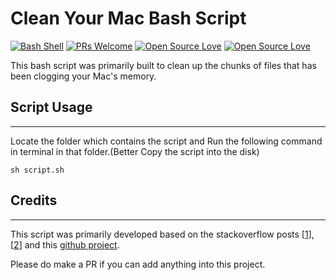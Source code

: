 # Clean Your Mac Bash Script

[![Bash Shell](https://badges.frapsoft.com/bash/v1/bash.png?v=103)](#) [![PRs Welcome](https://img.shields.io/badge/PRs-welcome-brightgreen.svg?style=flat-square)](#) [![Open Source Love](https://badges.frapsoft.com/os/v1/open-source.svg?v=102)](#) [![Open Source Love](https://badges.frapsoft.com/os/mit/mit.svg?v=102)](#)

This bash script was primarily built to clean up the chunks of files that has been clogging your Mac's memory.

## Script Usage

---

Locate the folder which contains the script and Run the following command in terminal in that folder.(Better Copy the script into the disk)

`sh script.sh`

## Credits

---

This script was primarily developed based on the stackoverflow posts [[1](https://stackoverflow.com/questions/7688614/osx-shell-script-deleting-all-desktop-files)],[[2](https://stackoverflow.com/questions/51718727/mac-shell-script-to-delete-files)] and this [github project](https://github.com/ajkblue/clean-my-mac/blob/master/clean_my_mac.sh).

Please do make a PR if you can add anything into this project.
